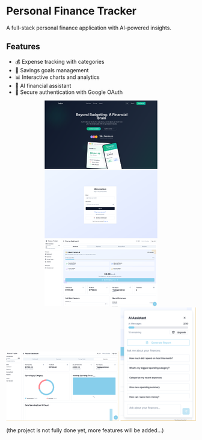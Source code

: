 # Personal Finance Tracker

A full-stack personal finance application with AI-powered insights.

## Features

- 💰 Expense tracking with categories
- 🎯 Savings goals management
- 📊 Interactive charts and analytics
- 🤖 AI financial assistant
- 🔐 Secure authentication with Google OAuth



<div align="center">
  <img src="./screenshots/landing.png" width="300"/>
  <img src="./screenshots/ui2.png" width="300"/>
  <img src="./screenshots/ui3.png" width="300"/>
  <img src="./screenshots/ui5.png" width="300"/>
  <img src="./screenshots/ui4.png" width="200"/>
</div>


(the project is not fully done yet, more features will be added...)
